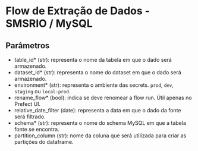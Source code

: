 # Flow de Extração de Dados - SMSRIO / MySQL

## Parâmetros
- table_id* (str): representa o nome da tabela em que o dado será armazenado.
- dataset_id* (str): representa o nome do dataset em que o dado será armazenado.
- environment* (str): representa o ambiente das secrets. `prod`, `dev`, `staging` ou `local-prod`.
- rename_flow* (bool): indica se deve renomear a flow run. Útil apenas no Prefect UI.
- relative_date_filter (date): representa a data em que o dado da fonte será filtrado.
- schema* (str): representa o nome do schema MySQL em que a tabela fonte se encontra.
- partition_column (str): nome da coluna que será utilizada para criar as partições do dataframe.

